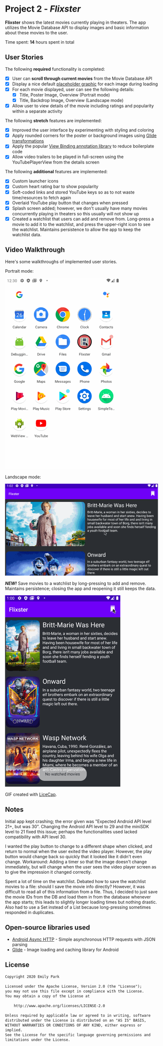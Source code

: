 # Project 2 - *Flixster*

**Flixster** shows the latest movies currently playing in theaters. The app utilizes the Movie Database API to display images and basic information about these movies to the user.

Time spent: **14** hours spent in total

## User Stories

The following **required** functionality is completed:

* [x] User can **scroll through current movies** from the Movie Database API
* [x] Display a nice default [placeholder graphic](https://guides.codepath.org/android/Displaying-Images-with-the-Glide-Library#advanced-usage) for each image during loading
* [x] For each movie displayed, user can see the following details:
  * [x] Title, Poster Image, Overview (Portrait mode)
  * [x] Title, Backdrop Image, Overview (Landscape mode)
* [x] Allow user to view details of the movie including ratings and popularity within a separate activity

The following **stretch** features are implemented:

* [x] Improved the user interface by experimenting with styling and coloring
* [x] Apply rounded corners for the poster or background images using [Glide transformations](https://guides.codepath.org/android/Displaying-Images-with-the-Glide-Library#transformations)
* [x] Apply the popular [View Binding annotation library](http://guides.codepath.org/android/Reducing-View-Boilerplate-with-ViewBinding) to reduce boilerplate code
* [x] Allow video trailers to be played in full-screen using the YouTubePlayerView from the details screen

The following **additional** features are implemented:

* [x] Custom launcher icons
* [x] Custom heart rating bar to show popularity
* [x] Soft-coded links and stored YouTube keys so as to not waste time/resources to fetch again
* [x] Overlaid YouTube play button that changes when pressed
* [x] Splash screen added; however, we don't usually have many movies concurrently playing in theaters so this usually will not show up
* [x] Created a watchlist that users can add and remove from. Long-press a movie to add it to the watchlist, and press the upper-right icon to see the watchlist. Maintains persistence to allow the app to keep the watchlist data.

## Video Walkthrough

Here's some walkthroughs of implemented user stories.

Portrait mode:

![App Demo Portrait Link](screenshots/walkthroughportrait.gif)

Landscape mode:

![App Demo Landscape Link](screenshots/walkthroughlandscape.gif)

***NEW!*** Save movies to a watchlist by long-pressing to add and remove. Maintains persistence; closing the app and reopening it still keeps the data.

![App Demo Watchlist Link](screenshots/walkthroughwatchlist.gif)

GIF created with [LiceCap](http://www.cockos.com/licecap/).

## Notes

Initial app kept crashing; the error given was "Expected Android API level 21+, but was 30". Changing the Android API level to 29 and the miniSDK level to 21 fixed this issue; perhaps the functionalities used lacked compatibility with API level 30.

I wanted the play button to change to a different shape when clicked, and return to normal when the user exited the video player. However, the play button would change back so quickly that it looked like it didn't even change. Workaround: Adding a timer so that the image doesn't change immediately, but will change when the user sees the video player screen as to give the impression it changed correctly.

Spent a lot of time on the watchlist. Debated how to save the watchlist movies to a file: should I save the movie info directly? However, it was difficult to read all of this information from a file. Thus, I decided to just save the movie IDs from the DB and load them in from the database whenever the app starts; this leads to slightly longer loading times but nothing drastic. Also had to use a Set instead of a List because long-pressing sometimes responded in duplicates.

## Open-source libraries used

- [Android Async HTTP](https://github.com/loopj/android-async-http) - Simple asynchronous HTTP requests with JSON parsing
- [Glide](https://github.com/bumptech/glide) - Image loading and caching library for Android

## License

    Copyright 2020 Emily Park

    Licensed under the Apache License, Version 2.0 (the "License");
    you may not use this file except in compliance with the License.
    You may obtain a copy of the License at

        http://www.apache.org/licenses/LICENSE-2.0

    Unless required by applicable law or agreed to in writing, software
    distributed under the License is distributed on an "AS IS" BASIS,
    WITHOUT WARRANTIES OR CONDITIONS OF ANY KIND, either express or implied.
    See the License for the specific language governing permissions and
    limitations under the License.

